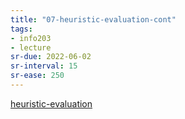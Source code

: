 ```yaml
---
title: "07-heuristic-evaluation-cont"
tags: 
- info203 
- lecture
sr-due: 2022-06-02
sr-interval: 15
sr-ease: 250
---
```


[heuristic-evaluation](notes/heuristic-evaluation.md)
